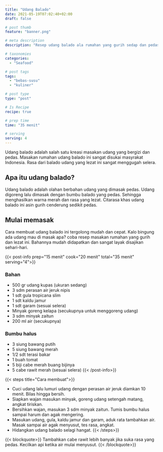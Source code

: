 ```yaml
---
title: "Udang Balado"
date: 2021-05-19T07:02:40+02:00
draft: false

# post thumb
feature: "banner.png"

# meta description
description: "Resep udang balado ala rumahan yang gurih sedap dan pedas. Membuat masakan rumahan ini tergolong mudah dan hasilnya maximal."

# taxonomies
categories:
  - "Seafood"

# post tags
tags:
  - "bebas-susu"
  - "kuliner"

# post type
type: "post"

# Is Recipe
recipe: true

# prep time
time: "35 menit"

# serving
serving: 4
---
```

Udang balado adalah salah satu kreasi masakan udang yang bergizi dan pedas. Masakan rumahan udang balado ini sangat disukai masyrakat Indonesia. Rasa dari balado udang yang lezat ini sangat menggugah selera.

## Apa itu udang balado?

Udang balado adalah olahan berbahan udang yang dimasak pedas. Udang digoreng lalu dimasak dengan bumbu balado yang pedas. Sehingga menghasilkan warna merah dan rasa yang lezat. Citarasa khas udang balado ini asin gurih cenderung sedikit pedas.

## Mulai memasak

Cara membuat udang balado ini tergolong mudah dan cepat. Kalo bingung ada udang mau di masak apa? coba resep masakan rumahan yang gurih dan lezat ini. Bahannya mudah didapatkan dan sangat layak disajikan sehari-hari.

{{< post-info prep="15 menit" cook="20 menit" total="35 menit" serving="4">}}

### Bahan

-   500 gr udang kupas (ukuran sedang)
-   3 sdm perasan air jeruk nipis
-   1 sdt gula tropicana slim
-   1 sdt kaldu jamur
-   1 sdt garam (sesuai selera)
-   Minyak goreng kelapa (secukupnya untuk menggoreng udang)
-   3 sdm minyak zaitun
-   200 ml air (secukupnya)

### Bumbu halus

-   3 siung bawang putih
-   5 siung bawang merah
-   1/2 sdt terasi bakar
-   1 buah tomat
-   5 biji cabe merah buang bijinya
-   5 cabe rawit merah (sesuai selera)
{{< /post-info>}}

{{< steps title="Cara membuat">}}
-   Cuci udang lalu lumuri udang dengan perasan air jeruk diamkan 10 menit. Bilas hingga bersih.
-   Siapkan wajan masukan minyak, goreng udang setengah matang, angkat tiriskan.
-   Bersihkan wajan, masukan 3 sdm minyak zaitun. Tumis bumbu halus sampai harum dan agak mengering.
-   Masukan udang, gula, kaldu jamur dan garam, aduk rata tambahkan air. Masak sampai air agak menyusut, tes rasa, angkat.
-   Hidangkan udang balado selagi hangat.
{{< /steps>}}

{{< blockquote>}}
Tambahkan cabe rawit lebih banyak jika suka rasa yang pedas. Kecilkan api ketika air mulai menyusut.
{{< /blockquote>}}